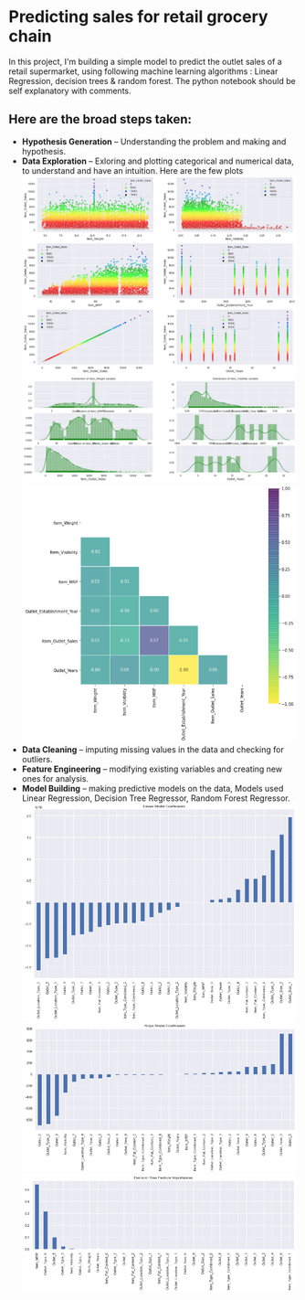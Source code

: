 # Predicting sales for retail grocery chain
 In this project, I'm building a simple model to predict the outlet sales of a retail supermarket, using following machine learning algorithms : Linear Regression, decision trees & random forest.
 The python notebook should be self explanatory with comments.
 
## Here are the broad steps taken:
- **Hypothesis Generation** – Understanding the problem and making and hypothesis.
- **Data Exploration** – Exloring and plotting categorical and numerical data, to understand and have an intuition. Here are the few plots 
![](plots/01.png)
![](plots/02.png)
![](plots/03.png)
- **Data Cleaning** – imputing missing values in the data and checking for outliers.
- **Feature Engineering** – modifying existing variables and creating new ones for analysis.
- **Model Building** – making predictive models on the data, Models used Linear Regression, Decision Tree Regressor, Random Forest Regressor.
![](plots/04.png)  
![](plots/05.png)
![](plots/06.png)
